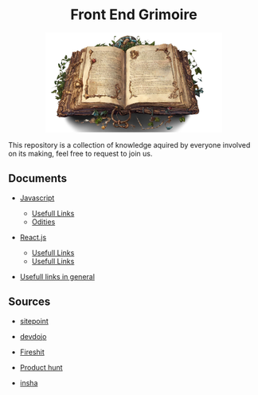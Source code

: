 <h1 align="center"> Front End Grimoire </h1>

<div align="center">
    <img src="images/mystical_book.png" height="200px" />
</div>

This repository is a collection of knowledge aquired by everyone involved on its making, feel free to request to join us.

## Documents

- [Javascript](JAVASCRIPT.md)
    - [Usefull Links](JAVASCRIPT.md#usefull-links)
    - [Odities](JAVASCRIPT.md#javascript-odities)

-   [React.js](REACTJS.md)
    - [Usefull Links](REACTJS.md#usefull-links)
    - [Usefull Links](REACTJS.md#usefull-links)

-   [Usefull links in general](LINKS.md)

## Sources

-   [sitepoint](https://www.sitepoint.com/shorthand-javascript-techniques/)

-   [devdojo](https://devdojo.com/emmaturner/20-javascript-shorthand-to-save-time)

-   [Fireshit](https://youtu.be/TNhaISOUy6Q)

-   [Product hunt](https://www.producthunt.com/)

-   [insha](https://dev.to/insha/the-ultimate-cheat-sheet-list-for-web-developers-2i9i)
